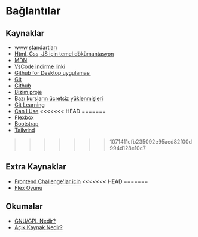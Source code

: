 # Bağlantılar

## Kaynaklar

- [www standartları](https://www.w3.org/)
- [Html, Css, JS için temel dökümantasyon](https://www.w3schools.com)
- [MDN](https://developer.mozilla.org)
- [VsCode indirme linki](https://code.visualstudio.com/)
- [Github for Desktop uygulaması](https://desktop.github.com/)
- [Git](https://git-scm.com/)
- [Github](https://github.com)
- [Bizim proje](https://github.com/waroi/FrontendOkulu)
- [Bazı kursların ücretsiz yüklenmişleri](https://courseflix.net/)
- [Git Learning](https://learngitbranching.js.org/)
- [Can I Use](https://caniuse.com/)
<<<<<<< HEAD
=======
- [Flexbox](https://css-tricks.com/snippets/css/a-guide-to-flexbox/)
- [Bootstrap](https://getbootstrap.com/)
- [Tailwind](https://tailwindcss.com/docs/installation)

>>>>>>> 1071411cfb235092e95aed82f00d994d128e10c7

## Extra Kaynaklar

- [Frontend Challenge'lar icin](https://www.frontendmentor.io/challenges)
<<<<<<< HEAD
=======
- [Flex Oyunu](https://flexboxfroggy.com/#tr)

## Okumalar

- [GNU/GPL Nedir?](https://tr.wikipedia.org/wiki/GNU_Genel_Kamu_Lisans%C4%B1)
- [Açık Kaynak Nedir?](https://tr.wikipedia.org/wiki/A%C3%A7%C4%B1k_kaynak_yaz%C4%B1l%C4%B1m)

